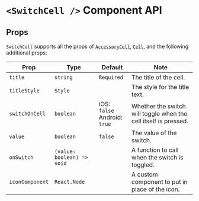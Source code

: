 # `<SwitchCell />` Component API

## Props

`SwitchCell` supports all the props of [`AccessoryCell`](accessorycell.md), [`Cell`](cell.md), and the following additional props:

| Prop            | Type                       | Default                           | Note                                                            |
|-----------------|----------------------------|-----------------------------------|-----------------------------------------------------------------|
| `title`         | `string`                   | `Required`                        | The title of the cell.                                          |
| `titleStyle`    | `Style`                    |                                   | The style for the title text.                                   |
| `switchOnCell`  | `boolean`                  | iOS: `false` <br/>Android: `true` | Whether the switch will toggle when the cell itself is pressed. |
| `value`         | `boolean`                  | `false`                           | The value of the switch.                                        |
| `onSwitch`      | `(value: boolean) => void` |                                   | A function to call when the switch is toggled.                  |
| `iconComponent` | `React.Node`               |                                   | A custom component to put in place of the icon.                 |
